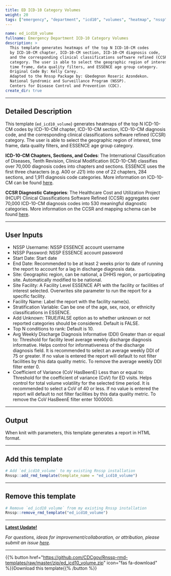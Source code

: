 ```yaml
---
title: ED ICD-10 Category Volumes
weight: 20
tags: ["emergency", "department", "icd10", "volumes", "heatmap", "nssp", "essence", "template"] 
---
```


```yaml
name: ed_icd10_volume
fullname: Emergency Department ICD-10 Category Volumes
description: >
  This template generates heatmaps of the top N ICD-10-CM codes 
  by ICD-10-CM chapter, ICD-10-CM section, ICD-10-CM diagnosis code, 
  and the corresponding clinical classifications software refined (CCSR) 
  category. The user is able to select the geographic region of interest, 
  time frame, data quality filters, and ESSENCE age group category.  
  Original Code By: Kelly Carey. 
  Adapted to the Rnssp Package by: Gbedegnon Roseric Azondekon. 
  National Syndromic and Surveillance Program (NSSP). 
  Centers for Disease Control and Prevention (CDC). 
create_dir: true
```
---
## Detailed Description

This template (`ed_icd10_volume`) generates heatmaps of the top N ICD-10-CM codes by ICD-10-CM chapter, ICD-10-CM section, ICD-10-CM diagnosis code, and the corresponding clinical classifications software refined (CCSR) category. The user is able to select the geographic region of interest, time frame, data quality filters, and ESSENCE age group category.

**ICD-10-CM Chapters, Sections, and Codes**: The International Classification of Diseases, Tenth Revision, Clinical Modification (ICD-10-CM) classifies over 70,000 diagnosis codes into chapters and sections. ESSENCE uses the first three characters (e.g. A00 or J21) into one of 22 chapters, 284 sections, and 1,911 diagnosis code categories. More information on ICD-10-CM can be found [here](https://www.icd10data.com/).

**CCSR Diagnostic Categories**: The Healthcare Cost and Utilization Project (HCUP) Clinical Classifications Software Refined (CCSR) aggregates over 70,000 ICD-10-CM diagnosis codes into 530 meaningful diagnostic categories. More information on the CCSR and mapping schema can be found [here](https://www.hcup-us.ahrq.gov/toolssoftware/ccsr/ccs_refined.jsp).

---
## User Inputs

* NSSP Username: NSSP ESSENCE account username
* NSSP Password: NSSP ESSENCE account password
* Start Date: Start date 
* End Date: Recommended to be at least 2 weeks prior to date of running the report to account for a lag in discharge diagnosis data.
* Site: Geographic region, can be national, a DHHS region, or participating site. Automatically modified to be national. 
* Site Facility: A Facility Level ESSENCE API with the facility or facilities of interest selected. Overwrites site parameter to run the report for a specific facility. 
* Facility Name: Label the report with the facility name(s). 
* Stratification Variable: Can be one of the age, sex, race, or ethnicity classifications in ESSENCE. 
* Add Unknown: TRUE/FALSE option as to whether unknown or not reported categories should be considered. Default is FALSE.
* Top N conditions to rank: Default is 10.
* Avg Weekly Discharge Diagnosis Informative (DDI) Greater than or equal to: Threshold for facility level average weekly discharge diagnosis informative. Helps control for informativeness of the discharge diagnosis field. It is recommended to select an average weekly DDI of 75 or greater. If no value is entered the report will default to not filter facilities by this data quality metric. To remove the average weekly DDI filter enter 0.
* Coefficient of Variance (CoV HasBeenE) Less than or equal to: Threshold for the coefficient of variance (CoV) for ED visits. Helps control for total volume volatility for the selected time period. It is recommended to select a CoV of 40 or less. If no value is entered the report will default to not filter facilities by this data quality metric. To remove the CoV HasBeenE filter enter 1000000. 

---
## Output

When knit with parameters, this template generates a report in HTML format.

---
## Add this template

```r
# Add `ed_icd10_volume` to my existing Rnssp installation
Rnssp::add_rmd_template(template_name = "ed_icd10_volume")
```
---
## Remove this template

```r
# Remove `ed_icd10_volume` from my existing Rnssp installation
Rnssp::remove_rmd_template("ed_icd10_volume")
```

---
[**Latest Update!**](https://cdcgov.github.io/Rnssp-rmd-templates/changelogs/#emergency-department-icd-10-category-volumes-template-ed_icd10_volume)

*For questions, ideas for improvement/collaboration, or attribution, please submit an issue [here](https://github.com/CDCgov/Rnssp-rmd-templates/issues).*

---
{{% button href="https://github.com/CDCgov/Rnssp-rmd-templates/raw/master/zip/ed_icd10_volume.zip" icon="fas fa-download" %}}Download this template{{% /button %}}
